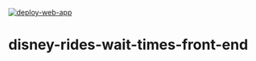 [![deploy-web-app](https://github.com/mikethisyamondol/disney-rides-wait-times-front-end/actions/workflows/build.yml/badge.svg)](https://github.com/mikethisyamondol/disney-rides-wait-times-front-end/actions/workflows/build.yml)
# disney-rides-wait-times-front-end
